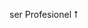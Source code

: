 ser Profesionel ⭡


<!---
ib-inu/ib-inu is a ✨ special ✨ repository because its `README.md` (this file) appears on your GitHub profile.
You can click the Preview link to take a look at your changes.
--->
